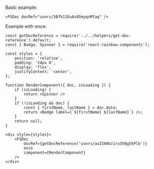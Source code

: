 Basic example:

    <FSDoc docRef="users/5Bfk11EuAs05myqnMfaq" />

Example with once:

    const getDocReference = require('../../helpers/get-doc-reference').default;
    const { Badge, Spinner } = require('react-rainbow-components');

    const styles = {
        position: 'relative',
        padding: '24px 0',
        display: 'flex',
        justifyContent: 'center',
    };

    function RenderComponent({ doc, isLoading }) {
        if (isLoading) {
            return <Spinner />
        }
        if (!isLoading && doc) {
            const { firstName, lastName } = doc.data;
            return <Badge label={`${firstName} ${lastName}`} />;
        }
        return null;
    }

    <div style={styles}>
        <FSDoc
            docRef={getDocReference('users/auISkNVziru5hBg5kPlb')}
            once
            component={RenderComponent}
        />
    </div>
